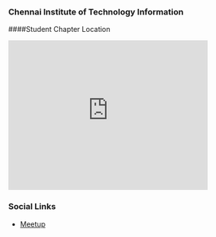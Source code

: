 ### Chennai Institute of Technology Information
####Student Chapter Location
<iframe src="https://www.google.com/maps/embed?pb=!1m18!1m12!1m3!1d3887.9918079477!2d80.04247821530392!3d12.972375590855423!2m3!1f0!2f0!3f0!3m2!1i1024!2i768!4f13.1!3m3!1m2!1s0x3a52f4d07355bab5%3A0xbb6063169c4ed4d9!2sChennai%20Institute%20of%20Technology!5e0!3m2!1sen!2sin!4v1675441269022!5m2!1sen!2sin" width="400" height="300" style="border:0;" allowfullscreen="" loading="lazy" referrerpolicy="no-referrer-when-downgrade"></iframe>

### Social Links
* [Meetup](#)


